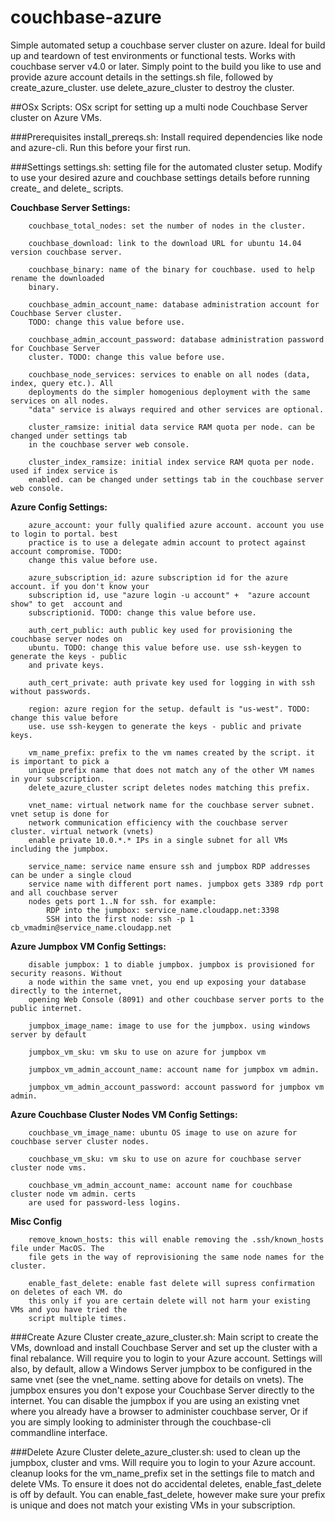 # couchbase-azure
Simple automated setup a couchbase server cluster on azure. Ideal for build up and teardown of test environments or functional tests. Works with couchbase server v4.0 or later. Simply point to the build you like to use and provide azure account details in the settings.sh file, followed by create_azure_cluster. use delete_azure_cluster to destroy the cluster.

##OSx Scripts: 
OSx script for setting up a multi node Couchbase Server cluster on Azure VMs.

###Prerequisites
install_prereqs.sh: Install required dependencies like node and azure-cli. Run this before your first run.

###Settings
settings.sh: setting file for the automated cluster setup. Modify to use your desired azure and couchbase settings details before running create_ and delete_ scripts.

**Couchbase Server Settings:**
````
    couchbase_total_nodes: set the number of nodes in the cluster.
    
    couchbase_download: link to the download URL for ubuntu 14.04 version couchbase server. 
    
    couchbase_binary: name of the binary for couchbase. used to help rename the downloaded 
    binary. 
    
    couchbase_admin_account_name: database administration account for Couchbase Server cluster.
    TODO: change this value before use. 
    
    couchbase_admin_account_password: database administration password for Couchbase Server 
    cluster. TODO: change this value before use. 
    
    couchbase_node_services: services to enable on all nodes (data, index, query etc.). All 
    deployments do the simpler homogenious deployment with the same services on all nodes. 
    "data" service is always required and other services are optional. 
    
    cluster_ramsize: initial data service RAM quota per node. can be changed under settings tab 
    in the couchbase server web console. 
    
    cluster_index_ramsize: initial index service RAM quota per node. used if index service is 
    enabled. can be changed under settings tab in the couchbase server web console. 
````

**Azure Config Settings:**
````
    azure_account: your fully qualified azure account. account you use to login to portal. best 
    practice is to use a delegate admin account to protect against account compromise. TODO: 
    change this value before use.
    
    azure_subscription_id: azure subscription id for the azure account. if you don't know your 
    subscription id, use "azure login -u account" +  "azure account show" to get  account and 
    subscriptionid. TODO: change this value before use.
    
    auth_cert_public: auth public key used for provisioning the couchbase server nodes on 
    ubuntu. TODO: change this value before use. use ssh-keygen to generate the keys - public 
    and private keys. 
    
    auth_cert_private: auth private key used for logging in with ssh without passwords.  
    
    region: azure region for the setup. default is "us-west". TODO: change this value before 
    use. use ssh-keygen to generate the keys - public and private keys. 
    
    vm_name_prefix: prefix to the vm names created by the script. it is important to pick a 
    unique prefix name that does not match any of the other VM names in your subscription. 
    delete_azure_cluster script deletes nodes matching this prefix. 
    
    vnet_name: virtual network name for the couchbase server subnet. vnet setup is done for 
    network communication efficiency with the couchbase server cluster. virtual network (vnets) 
    enable private 10.0.*.* IPs in a single subnet for all VMs including the jumpbox.
    
    service_name: service name ensure ssh and jumpbox RDP addresses can be under a single cloud 
    service name with different port names. jumpbox gets 3389 rdp port and all couchbase server 
    nodes gets port 1..N for ssh. for example:
        RDP into the jumpbox: service_name.cloudapp.net:3398
        SSH into the first node: ssh -p 1 cb_vmadmin@service_name.cloudapp.net
````

**Azure Jumpbox VM Config Settings:**
````
    disable jumpbox: 1 to diable jumpbox. jumpbox is provisioned for security reasons. Without 
    a node within the same vnet, you end up exposing your database directly to the internet, 
    opening Web Console (8091) and other couchbase server ports to the public internet. 
    
    jumpbox_image_name: image to use for the jumpbox. using windows server by default
    
    jumpbox_vm_sku: vm sku to use on azure for jumpbox vm 
    
    jumpbox_vm_admin_account_name: account name for jumpbox vm admin.
    
    jumpbox_vm_admin_account_password: account password for jumpbox vm admin.
````

**Azure Couchbase Cluster Nodes VM Config Settings:**
````
    couchbase_vm_image_name: ubuntu OS image to use on azure for couchbase server cluster nodes.
    
    couchbase_vm_sku: vm sku to use on azure for couchbase server cluster node vms.
    
    couchbase_vm_admin_account_name: account name for couchbase cluster node vm admin. certs 
    are used for password-less logins.
````
**Misc Config**
````
    remove_known_hosts: this will enable removing the .ssh/known_hosts file under MacOS. The 
    file gets in the way of reprovisioning the same node names for the cluster.
    
    enable_fast_delete: enable fast delete will supress confirmation on deletes of each VM. do 
    this only if you are certain delete will not harm your existing VMs and you have tried the 
    script multiple times.
````


###Create Azure Cluster
create_azure_cluster.sh: Main script to create the VMs, download and install Couchbase Server and set up the cluster with a final rebalance. Will require you to login to your Azure account. 
Settings will also, by default, allow a Windows Server jumpbox to be configured in the same vnet (see the vnet_name. setting above for details on vnets). The jumpbox ensures you don't expose your Couchbase Server directly to the internet. You can disable the jumpbox if you are using an existing vnet where you already have a browser to administer couchbase server, Or if you are simply looking to administer through the couchbase-cli commandline interface. 

###Delete Azure Cluster
delete_azure_cluster.sh: used to clean up the jumpbox, cluster and vms. Will require you to login to your Azure account. cleanup looks for the vm_name_prefix set in the settings file to match and delete VMs. To ensure it does not do accidental deletes, enable_fast_delete is off by default. You can enable_fast_delete, however make sure your prefix is unique and does not match your existing VMs in your subscription. 
